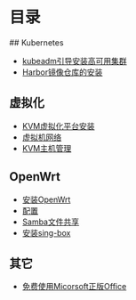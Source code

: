 # 目录

<summary>
## Kubernetes

- [kubeadm引导安装高可用集群](/kubernetes/kubeadm_ha_cluster.md)
- [Harbor镜像仓库的安装](/kubernetes/install_harbor_repo.md)

</summary>

## 虚拟化

- [KVM虚拟化平台安装](/KVM/install.md)
- [虚拟机网络](/KVM/network.md)
- [KVM主机管理](/KVM/kvm.md)

## OpenWrt

- [安装OpenWrt](/OpenWrt/Install.md)
- [配置](/OpenWrt/guide.md)
- [Samba文件共享](/OpenWrt/samba.md)
- [安装sing-box](/OpenWrt/sing-box.md)

## 其它

- [免费使用Micorsoft正版Office](/Win/install-office.md)
